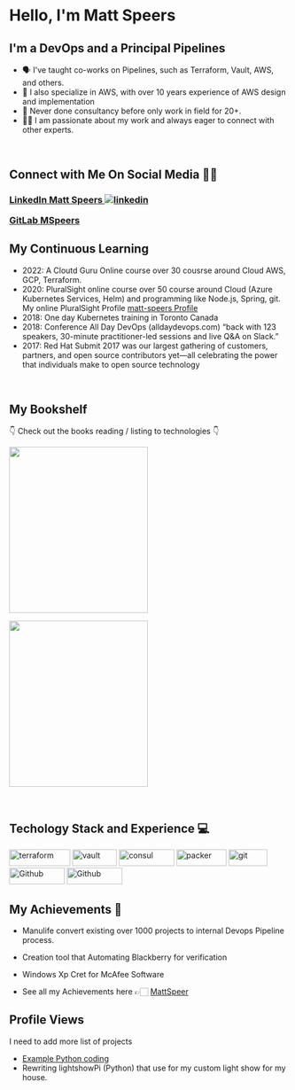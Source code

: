 # Hello, I'm Matt Speers

## **I'm a DevOps and a Principal Pipelines**
- 🗣 I've taught co-works on Pipelines, such as Terraform, Vault, AWS, and others.
- 🚀 I also specialize in AWS, with over 10 years experience of AWS design and implementation
- 📲 Never done consultancy before only work in field for 20+.
- 🤝🏻 I am passionate about my work and always eager to connect with other experts.

<br>

## **Connect with Me On Social Media** 🤝🏻 &nbsp;

<h3 align="left">
<a href="https://www.linkedin.com/in/mattspeers">LinkedIn Matt Speers <img src="https://img.icons8.com/color/96/000000/linkedin.png" alt="linkedin"/></a>

  
<a href="https://gitlab.com/mspeers"> GitLab MSpeers</a>
<br>

## **My Continuous Learning** &nbsp;

- 2022: A Cloutd Guru Online course over 30 cousrse around Cloud AWS, GCP, Terraform. 
- 2020: PluralSight online course over 50 course around Cloud (Azure Kubernetes Services,
Helm) and programming like Node.js, Spring, git. My online PluralSight Profile
[matt-speers Profile](https://app.pluralsight.com/profile/matt-speers)
- 2018: One day Kubernetes training in Toronto Canada
- 2018: Conference All Day DevOps (alldaydevops.com) “back with 123 speakers, 30-minute practitioner-led sessions and live Q&A on Slack.”
- 2017: Red Hat Submit 2017 was our largest gathering of customers, partners, and open source contributors yet—all celebrating the power that individuals make to open
source technology

<br>

## **My Bookshelf**
👇 Check out the books reading / listing to  technologies 👇

<a href="https://amzn.to/2UeUjAI"><img align="center" width="250" height="300" alt="" src="https://images.app.goo.gl/LXad6fKqJZ41rwZVA" /></a> 

<a href="https://www.amazon.com/The-Unicorn-Project-Gene-Kim-audiobook/dp/B0812C82T9"><img align="center" width="250" height="300" alt="" src="https://images.app.goo.gl/nVdYad8xfuDqyMWi8" /></a> 

<br>


<h2>Techology Stack and Experience 💻</h2>

<p>
  
  <img alt="terraform" src="https://img.shields.io/badge/Terraform-7B42BC?style=for-the-badge&logo=Terraform&logoColor=white" width="110" height="30" />
  <img alt="vault" src="https://img.shields.io/badge/Vault-FFD814?style=for-the-badge&logo=Vault&logoColor=black" width="80" height="30" />
  <img alt="consul" src="https://img.shields.io/badge/Consul-E03875?style=for-the-badge&logo=Consul&logoColor=white" width="100" height="30" />
  <img alt="packer" src="https://img.shields.io/badge/packer-%23E7EEF0.svg?style=for-the-badge&logo=packer&logoColor=%2302A8EF" width="90" height="30" />
  <img alt="git" src="https://img.shields.io/badge/-Git-F05032?style=flat-square&logo=git&logoColor=white" width="70" height="30" />
  <img alt="Github" src="https://img.shields.io/badge/GitHub-%23121011.svg?style=flat-square&logo=Github&logoColor=white" width="100" height="30"/>
   <img alt="Github" src=" https://img.shields.io/badge/logo-gitlab-blue?style=flat-square&logo=GitLab&logoColor=white" width="100" height="30"/>
</p>

   
##  **My Achievements 🏅**
- Manulife convert existing over 1000 projects to internal Devops Pipeline process. 
- Creation tool that Automating Blackberry for verification
- Windows Xp Cret for McAfee Software

- See all my Achievements here 👉🏻 [MattSpeer]()




## Profile Views
I need to add more list of projects 
- [Example Python coding](https://github.com/mspeers/python-examples)
- Rewriting lightshowPi (Python) that use for my custom light show for my house.





  
